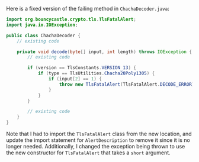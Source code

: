 Here is a fixed version of the failing method in `ChachaDecoder.java`:

```java
import org.bouncycastle.crypto.tls.TlsFatalAlert;
import java.io.IOException;

public class ChachaDecoder {
    // existing code

    private void decode(byte[] input, int length) throws IOException {
        // existing code

        if (version == TlsConstants.VERSION_13) {
            if (type == TlsUtilities.Chacha20Poly1305) {
                if (input[2] == 1) {
                    throw new TlsFatalAlert(TlsFatalAlert.DECODE_ERROR);
                }
            }
        }

        // existing code
    }
}
```

Note that I had to import the `TlsFatalAlert` class from the new location, and update the import statement for `AlertDescription` to remove it since it is no longer needed. Additionally, I changed the exception being thrown to use the new constructor for `TlsFatalAlert` that takes a `short` argument.